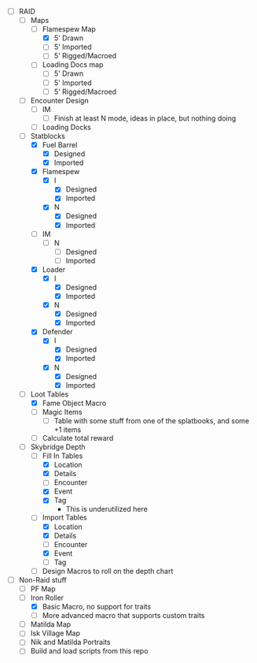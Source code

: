 - [ ] RAID
	- [ ] Maps
		- [ ] Flamespew Map
			- [x] 5' Drawn
			- [ ] 5' Imported
			- [ ] 5' Rigged/Macroed
		- [ ] Loading Docs map
			- [ ] 5' Drawn
			- [ ] 5' Imported
			- [ ] 5' Rigged/Macroed
	- [ ] Encounter Design
		- [ ] IM
			- [ ] Finish at least N mode, ideas in place, but nothing doing
		- [ ] Loading Docks
	- [ ] Statblocks
		- [x] Fuel Barrel
			- [x] Designed
			- [x] Imported
		- [x] Flamespew
			- [x] I
				- [x] Designed
				- [x] Imported
			- [x] N
				- [x] Designed
				- [x] Imported
		- [ ] IM
			- [ ] N
				- [ ] Designed
				- [ ] Imported
		- [x] Loader
			- [x] I
				- [x] Designed
				- [x] Imported
			- [x] N
				- [x] Designed
				- [x] Imported
		- [x] Defender
			- [x] I
				- [x] Designed
				- [x] Imported
			- [x] N
				- [x] Designed
				- [x] Imported
	- [ ] Loot Tables
		- [x] Fame Object Macro
		- [ ] Magic Items
			- [ ] Table with some stuff from one of the splatbooks, and some +1 items
		- [ ] Calculate total reward
	- [ ] Skybridge Depth
		- [ ] Fill In Tables
			- [x] Location
			- [x] Details
			- [ ] Encounter
			- [x] Event
			- [x] Tag
				- This is underutilized here
		- [ ] Import Tables
			- [x] Location
			- [x] Details
			- [ ] Encounter
			- [x] Event
			- [ ] Tag
		- [ ] Design Macros to roll on the depth chart
- [ ] Non-Raid stuff
	- [ ] PF Map
	- [ ] Iron Roller
		- [x] Basic Macro, no support for traits
		- [ ] More advanced macro that supports custom traits
	- [ ] Matilda Map
	- [ ] Isk Village Map
	- [ ] Nik and Matilda Portraits
	- [ ] Build and load scripts from this repo